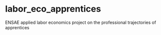 # labor_eco_apprentices
ENSAE applied labor economics project on the professional trajectories of apprentices
